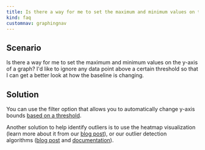 ```yaml
---
title: Is there a way for me to set the maximum and minimum values on the y-axis of a graph?
kind: faq
customnav: graphingnav
---
```


## Scenario

Is there a way for me to set the maximum and minimum values on the y-axis of a graph? I'd like to ignore any data point above a certain threshold so that I can get a better look at how the baseline is changing.

## Solution

You can use the filter option that allows you to automatically change y-axis bounds [based on a threshold](/graphing).


Another solution to help identify outliers is to use the heatmap visualization (learn more about it from our [blog post](https://www.datadoghq.com/2013/10/detecting-outliers-cloud-infrastructure-datadog-heatmaps/)), or our outlier detection algorithms ([blog post](https://www.datadoghq.com/blog/introducing-outlier-detection-in-datadog/) and [documentation](/monitors/monitor_types/outlier)).
